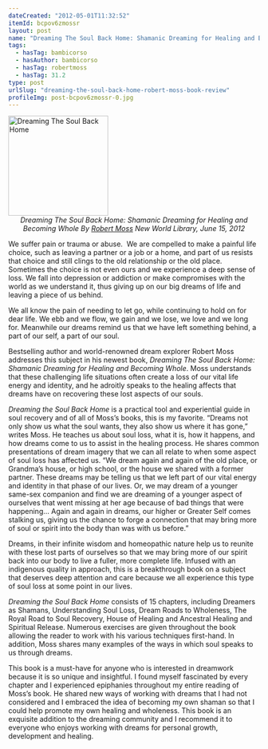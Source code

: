 ```yaml
---
dateCreated: "2012-05-01T11:32:52"
itemId: bcpov6zmossr
layout: post
name: "Dreaming The Soul Back Home: Shamanic Dreaming for Healing and Becoming Whole By Robert Moss"
tags:
  - hasTag: bambicorso
  - hasAuthor: bambicorso
  - hasTag: robertmoss
  - hasTag: 31.2
type: post
urlSlug: "dreaming-the-soul-back-home-robert-moss-book-review"
profileImg: post-bcpov6zmossr-0.jpg
---
```


<a href="https://www.goodreads.com/book/show/13239379-dreaming-the-soul-back-home">
<img src="../images/post-bcpov6zmossr-0.jpg" width="200" height="auto" alt="Dreaming The Soul Back Home"/>
</a>
<!--nopreview--><div style="text-align:center"><i>Dreaming The Soul Back Home: Shamanic Dreaming for Healing and Becoming Whole By <a href="../@robertmoss">Robert Moss</a> New World Library, June 15, 2012</i></div><!--/nopreview-->

We suffer pain or trauma or abuse.  We are compelled to make a painful life choice, such as leaving a partner or a job or a home, and part of us resists that choice and still clings to the old relationship or the old place. Sometimes the choice is not even ours and we experience a deep sense of loss. We fall into depression or addiction or make compromises with the world as we understand it, thus giving up on our big dreams of life and leaving a piece of us behind. 

We all know the pain of needing to let go, while continuing to hold on for dear life. We ebb and we flow, we gain and we lose, we love and we long for. Meanwhile our dreams remind us that we have left something behind, a part of our self, a part of our soul.

Bestselling author and world-renowned dream explorer Robert Moss addresses this subject in his newest book, *Dreaming The Soul Back Home: Shamanic Dreaming for Healing and Becoming Whole*. Moss understands that these challenging life situations often create a loss of our vital life energy and identity, and he adroitly speaks to the healing affects that dreams have on recovering these lost aspects of our souls. 

*Dreaming the Soul Back Home* is a practical tool and experiential guide in soul recovery and of all of Moss’s books, this is my favorite. “Dreams not only show us what the soul wants, they also show us where it has gone,” writes Moss. He teaches us about soul loss, what it is, how it happens, and how dreams come to us to assist in the healing process. He shares common presentations of dream imagery that we can all relate to when some aspect of soul loss has affected us. “We dream again and again of the old place, or Grandma’s house, or high school, or the house we shared with a former partner. These dreams may be telling us that we left part of our vital energy and identity in that phase of our lives. Or, we may dream of a younger same-sex companion and find we are dreaming of a younger aspect of ourselves that went missing at her age because of bad things that were happening… Again and again in dreams, our higher or Greater Self comes stalking us, giving us the chance to forge a connection that may bring more of soul or spirit into the body than was with us before.”

Dreams, in their infinite wisdom and homeopathic nature help us to reunite with these lost parts of ourselves so that we may bring more of our spirit back into our body to live a fuller, more complete life. Infused with an indigenous quality in approach, this is a breakthrough book on a subject that deserves deep attention and care because we all experience this type of soul loss at some point in our lives. 

*Dreaming the Soul Back Home* consists of 15 chapters, including Dreamers as Shamans, Understanding Soul Loss, Dream Roads to Wholeness, The Royal Road to Soul Recovery, House of Healing and Ancestral Healing and Spiritual Release. Numerous exercises are given throughout the book allowing the reader to work with his various techniques first-hand. In addition, Moss shares many examples of the ways in which soul speaks to us through dreams.

This book is a must-have for anyone who is interested in dreamwork because it is so unique and insightful. I found myself fascinated by every chapter and I experienced epiphanies throughout my entire reading of Moss’s book. He shared new ways of working with dreams that I had not considered and I embraced the idea of becoming my own shaman so that I could help promote my own healing and wholeness. This book is an exquisite addition to the dreaming community and I recommend it to everyone who enjoys working with dreams for personal growth, development and healing.




